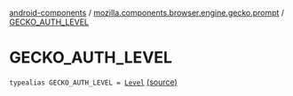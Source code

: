 [android-components](../index.md) / [mozilla.components.browser.engine.gecko.prompt](index.md) / [GECKO_AUTH_LEVEL](./-g-e-c-k-o_-a-u-t-h_-l-e-v-e-l.md)

# GECKO_AUTH_LEVEL

`typealias GECKO_AUTH_LEVEL = `[`Level`](https://mozilla.github.io/geckoview/javadoc/mozilla-central/org/mozilla/geckoview/GeckoSession/PromptDelegate/AuthPrompt/AuthOptions/Level.html) [(source)](https://github.com/mozilla-mobile/android-components/blob/master/components/browser/engine-gecko-beta/src/main/java/mozilla/components/browser/engine/gecko/prompt/GeckoPromptDelegate.kt#L43)